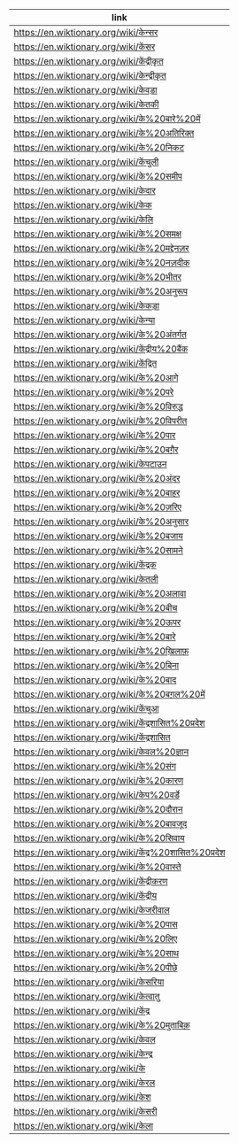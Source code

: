 |link|
|----|
|https://en.wiktionary.org/wiki/केन्सर|
|https://en.wiktionary.org/wiki/केंसर|
|https://en.wiktionary.org/wiki/केंद्रीकृत|
|https://en.wiktionary.org/wiki/केन्द्रीकृत|
|https://en.wiktionary.org/wiki/केवड़ा|
|https://en.wiktionary.org/wiki/केतकी|
|https://en.wiktionary.org/wiki/के%20बारे%20में|
|https://en.wiktionary.org/wiki/के%20अतिरिक्त|
|https://en.wiktionary.org/wiki/के%20निकट|
|https://en.wiktionary.org/wiki/केंचुली|
|https://en.wiktionary.org/wiki/के%20समीप|
|https://en.wiktionary.org/wiki/केदार|
|https://en.wiktionary.org/wiki/केक|
|https://en.wiktionary.org/wiki/केलि|
|https://en.wiktionary.org/wiki/के%20समक्ष|
|https://en.wiktionary.org/wiki/के%20मद्देनज़र|
|https://en.wiktionary.org/wiki/के%20नज़दीक|
|https://en.wiktionary.org/wiki/के%20भीतर|
|https://en.wiktionary.org/wiki/के%20अनुरूप|
|https://en.wiktionary.org/wiki/केकड़ा|
|https://en.wiktionary.org/wiki/केन्या|
|https://en.wiktionary.org/wiki/के%20अंतर्गत|
|https://en.wiktionary.org/wiki/केंद्रीय%20बैंक|
|https://en.wiktionary.org/wiki/केंद्रित|
|https://en.wiktionary.org/wiki/के%20आगे|
|https://en.wiktionary.org/wiki/के%20परे|
|https://en.wiktionary.org/wiki/के%20विरुद्ध|
|https://en.wiktionary.org/wiki/के%20विपरीत|
|https://en.wiktionary.org/wiki/के%20पार|
|https://en.wiktionary.org/wiki/के%20बग़ैर|
|https://en.wiktionary.org/wiki/केपटाउन|
|https://en.wiktionary.org/wiki/के%20अंदर|
|https://en.wiktionary.org/wiki/के%20बाहर|
|https://en.wiktionary.org/wiki/के%20ज़रिए|
|https://en.wiktionary.org/wiki/के%20अनुसार|
|https://en.wiktionary.org/wiki/के%20बजाय|
|https://en.wiktionary.org/wiki/के%20सामने|
|https://en.wiktionary.org/wiki/केंद्रक|
|https://en.wiktionary.org/wiki/केतली|
|https://en.wiktionary.org/wiki/के%20अलावा|
|https://en.wiktionary.org/wiki/के%20बीच|
|https://en.wiktionary.org/wiki/के%20ऊपर|
|https://en.wiktionary.org/wiki/के%20बारे|
|https://en.wiktionary.org/wiki/के%20ख़िलाफ़|
|https://en.wiktionary.org/wiki/के%20बिना|
|https://en.wiktionary.org/wiki/के%20बाद|
|https://en.wiktionary.org/wiki/के%20बग़ल%20में|
|https://en.wiktionary.org/wiki/केंचुआ|
|https://en.wiktionary.org/wiki/केंद्रशासित%20प्रदेश|
|https://en.wiktionary.org/wiki/केंद्रशासित|
|https://en.wiktionary.org/wiki/केवल%20ज्ञान|
|https://en.wiktionary.org/wiki/के%20संग|
|https://en.wiktionary.org/wiki/के%20कारण|
|https://en.wiktionary.org/wiki/केप%20वर्डे|
|https://en.wiktionary.org/wiki/के%20दौरान|
|https://en.wiktionary.org/wiki/के%20बावजूद|
|https://en.wiktionary.org/wiki/के%20सिवाय|
|https://en.wiktionary.org/wiki/केंद्र%20शासित%20प्रदेश|
|https://en.wiktionary.org/wiki/के%20वास्ते|
|https://en.wiktionary.org/wiki/केंद्रीकरण|
|https://en.wiktionary.org/wiki/केंद्रीय|
|https://en.wiktionary.org/wiki/केजरीवाल|
|https://en.wiktionary.org/wiki/के%20पास|
|https://en.wiktionary.org/wiki/के%20लिए|
|https://en.wiktionary.org/wiki/के%20साथ|
|https://en.wiktionary.org/wiki/के%20पीछे|
|https://en.wiktionary.org/wiki/केसरिया|
|https://en.wiktionary.org/wiki/केत्वातु|
|https://en.wiktionary.org/wiki/केंद्र|
|https://en.wiktionary.org/wiki/के%20मुताबिक़|
|https://en.wiktionary.org/wiki/केवल|
|https://en.wiktionary.org/wiki/केन्द्र|
|https://en.wiktionary.org/wiki/के|
|https://en.wiktionary.org/wiki/केरल|
|https://en.wiktionary.org/wiki/केश|
|https://en.wiktionary.org/wiki/केसरी|
|https://en.wiktionary.org/wiki/केला|
